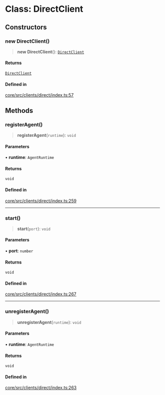 # Class: DirectClient

## Constructors

### new DirectClient()

> **new DirectClient**(): [`DirectClient`](DirectClient.md)

#### Returns

[`DirectClient`](DirectClient.md)

#### Defined in

[core/src/clients/direct/index.ts:57](https://github.com/ai16z/eliza/blob/ee5422db5e0eb83afc9385308b6f420315c50414/core/src/clients/direct/index.ts#L57)

## Methods

### registerAgent()

> **registerAgent**(`runtime`): `void`

#### Parameters

• **runtime**: `AgentRuntime`

#### Returns

`void`

#### Defined in

[core/src/clients/direct/index.ts:259](https://github.com/ai16z/eliza/blob/ee5422db5e0eb83afc9385308b6f420315c50414/core/src/clients/direct/index.ts#L259)

***

### start()

> **start**(`port`): `void`

#### Parameters

• **port**: `number`

#### Returns

`void`

#### Defined in

[core/src/clients/direct/index.ts:267](https://github.com/ai16z/eliza/blob/ee5422db5e0eb83afc9385308b6f420315c50414/core/src/clients/direct/index.ts#L267)

***

### unregisterAgent()

> **unregisterAgent**(`runtime`): `void`

#### Parameters

• **runtime**: `AgentRuntime`

#### Returns

`void`

#### Defined in

[core/src/clients/direct/index.ts:263](https://github.com/ai16z/eliza/blob/ee5422db5e0eb83afc9385308b6f420315c50414/core/src/clients/direct/index.ts#L263)
